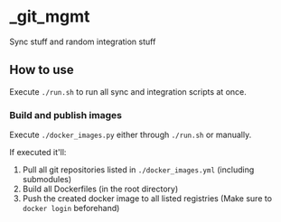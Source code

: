 # _git_mgmt
Sync stuff and random integration stuff

## How to use

Execute `./run.sh` to run all sync and integration scripts at once.

### Build and publish images

Execute `./docker_images.py` either through `./run.sh` or manually.

If executed it'll: 
1. Pull all git repositories listed in `./docker_images.yml` (including submodules)
1. Build all Dockerfiles (in the root directory)
1. Push the created docker image to all listed registries (Make sure to `docker login` beforehand)
